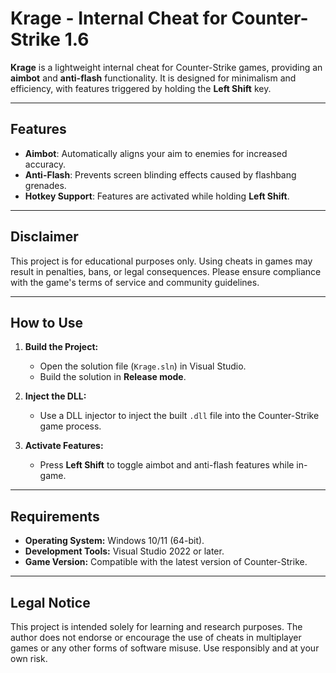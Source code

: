# Krage - Internal Cheat for Counter-Strike 1.6

**Krage** is a lightweight internal cheat for Counter-Strike games, providing an **aimbot** and **anti-flash** functionality. It is designed for minimalism and efficiency, with features triggered by holding the **Left Shift** key.

---

## **Features**

- **Aimbot**: Automatically aligns your aim to enemies for increased accuracy.
- **Anti-Flash**: Prevents screen blinding effects caused by flashbang grenades.
- **Hotkey Support**: Features are activated while holding **Left Shift**.

---

## **Disclaimer**

This project is for educational purposes only. Using cheats in games may result in penalties, bans, or legal consequences. Please ensure compliance with the game's terms of service and community guidelines.

---

## **How to Use**

1. **Build the Project:**
   - Open the solution file (`Krage.sln`) in Visual Studio.
   - Build the solution in **Release mode**.

2. **Inject the DLL:**
   - Use a DLL injector to inject the built `.dll` file into the Counter-Strike game process.

3. **Activate Features:**
   - Press **Left Shift** to toggle aimbot and anti-flash features while in-game.

---

## **Requirements**

- **Operating System:** Windows 10/11 (64-bit).
- **Development Tools:** Visual Studio 2022 or later.
- **Game Version:** Compatible with the latest version of Counter-Strike.

---

## **Legal Notice**

This project is intended solely for learning and research purposes. The author does not endorse or encourage the use of cheats in multiplayer games or any other forms of software misuse. Use responsibly and at your own risk.

